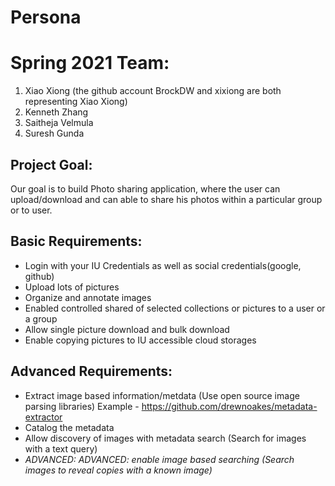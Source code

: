 # Persona
 # Spring 2021 Team:
   1) Xiao Xiong (the github account BrockDW and xixiong are both representing Xiao Xiong)
   2) Kenneth Zhang
   3) Saitheja Velmula
   4) Suresh Gunda

## Project Goal:
Our goal is to build Photo sharing application, where the user can upload/download and can able to share his photos within a particular group or to user.


## Basic Requirements:
* Login with your IU Credentials as well as social credentials(google, github)
* Upload lots of pictures
* Organize and annotate images
* Enabled controlled shared of selected collections or pictures to a user or a group
* Allow single picture download and bulk download
* Enable copying pictures to IU accessible cloud storages

## Advanced Requirements:
* Extract image based information/metdata (Use open source image parsing libraries) Example - https://github.com/drewnoakes/metadata-extractor
* Catalog the metadata
* Allow discovery of images with metadata search (Search for images with a text query)
* _ADVANCED: ADVANCED: enable image based searching (Search images to reveal copies with a known image)_


